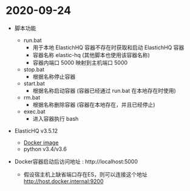 # 2020-09-24

* 脚本功能

  * run.bat 
    *  用于本地 ElastichHQ 容器不存在时获取和启动 ElastichHQ 容器
    * 容器名称 elastic-hq (其他脚本也使用该容器名称)
    * 容器内端口 5000 映射到主机端口 5000
  * stop.bat
    * 根据名称停止容器
  * start.bat
    * 根据名称启动容器 (容器已经通过 run.bat 在本地存在时使用)
  * rm.bat
    * 根据名称删除容器 (容器在本地存在，并且已经停止)
  * exec.bat
    * 进入容器执行 bash

* ElasticHQ v3.5.12
	* [Docker image](https://hub.docker.com/r/elastichq/elasticsearch-hq)
	* python v3.4/v3.6

* Docker容器启动后访问地址 : http://localhost:5000
    * 假设宿主机上缺省端口存在ES，则可以连接这个地址 http://host.docker.internal:9200

